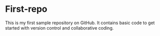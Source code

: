 # First-repo
This is my first sample repository on GitHub. It contains basic code to get started with version control and collaborative coding.
